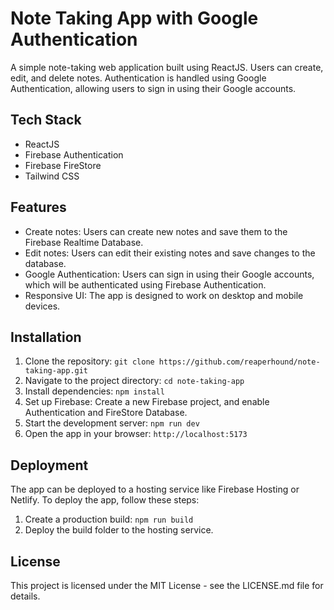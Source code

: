 # Note Taking App with Google Authentication

A simple note-taking web application built using ReactJS. Users can create, edit, and delete notes. Authentication is handled using Google Authentication, allowing users to sign in using their Google accounts.

## Tech Stack

- ReactJS
- Firebase Authentication
- Firebase FireStore
- Tailwind CSS

## Features

- Create notes: Users can create new notes and save them to the Firebase Realtime Database.
- Edit notes: Users can edit their existing notes and save changes to the database.
- Google Authentication: Users can sign in using their Google accounts, which will be authenticated using Firebase Authentication.
- Responsive UI: The app is designed to work on desktop and mobile devices.

## Installation

1. Clone the repository: `git clone https://github.com/reaperhound/note-taking-app.git`
2. Navigate to the project directory: `cd note-taking-app`
3. Install dependencies: `npm install`
4. Set up Firebase: Create a new Firebase project, and enable Authentication and FireStore Database.
5. Start the development server: `npm run dev`
6. Open the app in your browser: `http://localhost:5173`

## Deployment

The app can be deployed to a hosting service like Firebase Hosting or Netlify. To deploy the app, follow these steps:

1. Create a production build: `npm run build`
2. Deploy the build folder to the hosting service.

## License

This project is licensed under the MIT License - see the LICENSE.md file for details.
